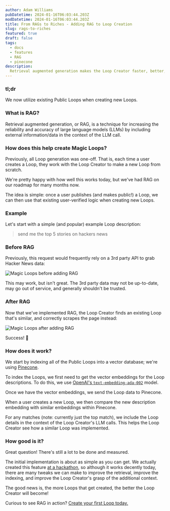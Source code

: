 ```yaml
---
author: Adam Williams 
pubDatetime: 2024-01-16T06:03:44.203Z
modDatetime: 2024-01-16T06:03:44.203Z
title: From RAGs to Riches - Adding RAG to Loop Creation
slug: rags-to-riches 
featured: true
draft: false
tags:
  - docs
  - features
  - RAG 
  - pinecone 
description:
  Retrieval augmented generation makes the Loop Creator faster, better, stronger
---
```


### **tl;dr**

We now utilize existing Public Loops when creating new Loops.

### **What is RAG?**
Retrieval augmented generation, or RAG, is a technique for increasing the reliability and accuracy of large language models (LLMs) by including external information/data in the context of the LLM call.

### How does this help create Magic Loops?
Previously, all Loop generation was one-off. That is, each time a user creates a Loop, they work with the Loop Creator to make a new Loop from scratch. 

We're pretty happy with how well this works today, but we've had RAG on our roadmap for many months now. 

The idea is simple: once a user publishes (and makes public!) a Loop, we can then use that existing user-verified logic when creating new Loops. 

### Example

Let's start with a simple (and popular) example Loop description: 
> send me the top 5 stories on hackers news

### **Before RAG**

Previously, this request would frequently rely on a 3rd party API to grab Hacker News data:

![Magic Loops before adding RAG](/images/MagicLoopsPreRAG.png)

This may work, but isn't great. The 3rd party data may not be up-to-date, may go out of service, and generally shouldn't be trusted.

### **After RAG**

Now that we've implemented RAG, the Loop Creator finds an existing Loop that's similar, and correctly scrapes the page instead:

![Magic Loops after adding RAG](/images/MagicLoopsPostRAG.png)

Success! 🎉

### How does it work?

We start by indexing all of the Public Loops into a vector database; we're using [Pinecone](https://www.pinecone.io/). 

To index the Loops, we first need to get the vector embeddings for the Loop descriptions. To do this, we use [OpenAI's `text-embedding-ada-002`](https://platform.openai.com/docs/guides/embeddings/what-are-embeddings) model.

Once we have the vector embeddings, we send the Loop data to Pinecone. 

When a user creates a new Loop, we then compare the new description embedding with similar embeddings within Pinecone. 

For any matches (note: currently just the top match), we include the Loop details in the context of the Loop Creator's LLM calls. This helps the Loop Creator see how a similar Loop was implemented.

### How good is it? 

Great question! There's still a lot to be done and measured.

The initial implementation is about as simple as you can get. We actually created this feature [at a hackathon](https://partiful.com/e/AlntdLtxh9Jh1J6Pcsma), so although it works decently today, there are many tweaks we can make to improve the retrieval, improve the indexing, and improve the Loop Creator's grasp of the additional context.

The good news is, the more Loops that get created, the better the Loop Creator will become!

Curious to see RAG in action? [Create your first Loop today.](https://magicloops.dev?utm_source=blog&utm_medium=referral&utm_campaign=rags_to_riches)
